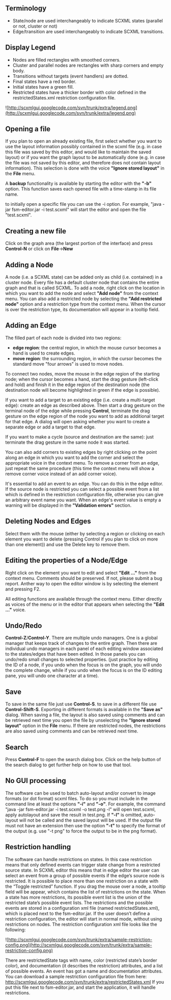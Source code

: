 ## Terminology ##
  * State/node are used interchangeably to indicate SCXML states (parallel or not, cluster or not)
  * Edge/transition are used interchangeably to indicate SCXML transitions.

## Display Legend ##
  * Nodes are filled rectangles with smoothed corners.
  * Cluster and parallel nodes are rectangles with sharp corners and empty body.
  * Transitions without targets (event handlers) are dotted.
  * Final states have a red border.
  * Initial states have a green fill.
  * Restricted states have a thicker border with color defined in the restrictedStates.xml restriction configuration file.

![http://scxmlgui.googlecode.com/svn/trunk/extra/legend.png](http://scxmlgui.googlecode.com/svn/trunk/extra/legend.png)

## Opening a file ##

If you plan to open an already existing file, first select whether you want to use the layout information possibly contained in the scxml file (e.g. in case this file was saved by this editor, and would like to maintain the saved layout) or if you want the graph layout to be automatically done (e.g. in case the file was not saved by this editor, and therefore does not contain layout information). This selection is done with the voice **"Ignore stored layout"** in the **File** menu.

A **backup** functionality is available by starting the editor with the **"-b"** option. This function saves each opened file with a time-stamp in its file name.

to initially open a specific file you can use the -i option. For example, "java -jar fsm-editor.jar -i test.scxml" will start the editor and open the file "test.scxml".

## Creating a new file ##

Click on the graph area (the largest portion of the interface) and press **Control-N** or click on **File**->**New**

## Adding a Node ##

A node (i.e. a SCXML state) can be added only as child (i.e. contained) in a cluster node. Every file has a default cluster node that contains the entire graph and that is called SCXML. To add a node, right click on the location in which you want to add the node and select **"Add node"** from the context menu. You can also add a restricted node by selecting the **"Add restricted node"** option and a restriction type from the context menu. When the cursor is over the restriction type, its documentation will appear in a tooltip field.

## Adding an Edge ##

The filled part of each node is divided into two regions:
  * **edge region**: the central region, in which the mouse cursor becomes a hand is used to create edges.
  * **move region**: the surrounding region, in which the cursor becomes the standard move "four arrows" is used to move nodes.

To connect two nodes, move the mouse in the edge region of the starting node; when the cursor becomes a hand, start the drag gesture (left-click and hold) and finish it in the edge region of the destination node (the destination node will become highlighted in green if the edge is possible).

If you want to add a target to an existing edge (i.e. create a multi-target edge): create an edge as described above. Then start a drag gesture on the terminal node of the edge while pressing **Control**, terminate the drag gesture on the edge region of the node you want to add as additional target for that edge. A dialog will open asking whether you want to create a separate edge or add a target to that edge.

If you want to make a cycle (source and destination are the same): just terminate the drag gesture in the same node it was started.

You can also add corners to existing edges by right clicking on the point along an edge in which you want to add the corner and select the appropriate voice in the context menu. To remove a corner from an edge, just repeat the same procedure (this time the context menu will show a remove corner voice instead of an add corner voice).

It's essential to add an event to an edge. You can do this in the edge editor. If the source node is restricted you can select a possible event from a list which is defined in the restriction configuration file, otherwise you can give an arbitrary event name you want. When an edge's event value is empty a warning will be displayed in the **"Validation errors"** section.

## Deleting Nodes and Edges ##

Select them with the mouse (either by selecting a region or clicking on each element you want to delete (pressing Control if you plan to click on more than one element)) and use the Delete key to remove them.

## Editing the properties of a Node/Edge ##

Right click on the element you want to edit and select **"Edit ..."** from the context menu.
Comments should be preserved. If not, please submit a bug report. Anther way to open the editor window is by selecting the element and pressing F2.

All editing functions are available through the context menu. Either directly as voices of the menu or in the editor that appears when selecting the **"Edit ..."** voice.

## Undo/Redo ##

**Control-Z**/**Control-Y**. There are multiple undo managers. One is a global manager that keeps track of changes to the entire graph. Then there are individual undo managers in each panel of each editing window associated to the states/edges that have been edited. In those panels you can undo/redo small changes to selected properties. (just practice by editing the ID of a node, if you undo when the focus is on the graph, you will undo the complete change, while if you undo when the focus is on the ID editing pane, you will undo one character at a time).

## Save ##

To save in the same file just use **Control-S**. to save in a different file use **Control-Shift-S**. Exporting in different formats is available in the **"Save as"** dialog.
When saving a file, the layout is also saved using comments and can be retrieved next time you open the file by unselecting the **"Ignore stored layout"** option in the **File** menu. If there are restricted nodes, the restrictions are also saved using comments and can be retrieved next time.

## Search ##

Press **Control-F** to open the search dialog box. Click on the help button of the search dialog to get further help on how to use that tool.

## No GUI processing ##

The software can be used to batch auto-layout and/or convert to image formats (or dot format) scxml files. To do so you must include in the command line at least the options **"-i"** and **"-o"**.
For example, the command "java -jar fsm-editor.jar -i test.scxml -o test.png -l" will open test.scxml, apply autolayout and save the result in test.png. If **"-l"** is omitted, auto-layout will not be called and the saved layout will be used. If the output file must not have an extension then use the option **"-t"** to specify the format of the output (e.g. use "-t png" to force the output to be in the png format).

## Restriction handling ##

The software can handle restrictions on states. In this case restriction means that only defined events can trigger state change from a restricted source state. In SCXML editor this means that in edge editor the user can select an event from a group of possible events if the edge’s source node is restricted. It is possible to place more than one restriction on a state with the “Toggle restricted” function. If you drag the mouse over a node, a tooltip field will be appear, which contains the list of restrictions on the state. When a state has more restrictions, its possible event list is the union of the restricted state’s possible event lists.
The restrictions and the possible events are stored in a configuration xml file (named restrictedStates.xml), which is placed next to the fsm-editor.jar. If the user doesn’t define a restriction configuration, the editor will start in normal mode, without using restrictions on nodes. The restriction configuration xml file looks like the following:

![http://scxmlgui.googlecode.com/svn/trunk/extra/sample-restriction-config.png](http://scxmlgui.googlecode.com/svn/trunk/extra/sample-restriction-config.png)

There are restrictedState tags with name, color (restricted state’s border color), and documentation (it describes the restriction) attributes, and a list of possible events. An event has got a name and documentation attributes.
You can download a sample restriction configuration file from here: http://scxmlgui.googlecode.com/svn/trunk/extra/restrictedStates.xml
If you put this file next to fsm-editor.jar, and start the application, it will handle restrictions.